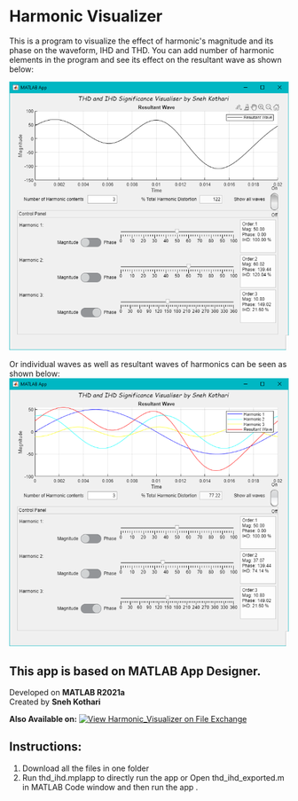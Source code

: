 # Harmonic Visualizer
This is a program to visualize the effect of harmonic's magnitude and its phase on the waveform, IHD and THD. You can add number of harmonic elements in the program and see its effect on the resultant wave as shown below:

![Image of project](https://github.com/snehkothari28/Harmonic_Visualizer/blob/main/media/thd_ihd%20pic%201.png)

Or individual waves as well as resultant waves of harmonics can be seen as shown below:
![Image of project](https://github.com/snehkothari28/Harmonic_Visualizer/blob/main/media/thd_ihd%20pic%202.png)

## This app is based on MATLAB App Designer.

Developed on **MATLAB R2021a** <br />
Created by **Sneh Kothari**

**Also Available on:**
[![View Harmonic_Visualizer on File Exchange](https://www.mathworks.com/matlabcentral/images/matlab-file-exchange.svg)](https://in.mathworks.com/matlabcentral/fileexchange/89704-harmonic_visualizer)

## Instructions:

1. Download all the files in one folder <br />
2. Run thd_ihd.mplapp to directly run the app 
                or
   Open thd_ihd_exported.m in MATLAB Code window and then run the app .
